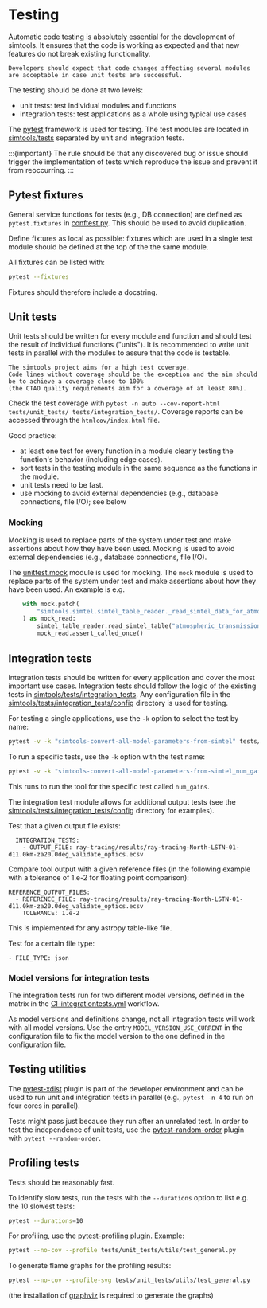 # Testing

Automatic code testing is absolutely essential for the development of simtools. It ensures that the code is working as expected and that new features do not break existing functionality.

```{important}
Developers should expect that code changes affecting several modules are acceptable in case unit tests are successful.
```

The testing should be done at two levels:

- unit tests: test individual modules and functions
- integration tests: test applications as a whole using typical use cases

The [pytest](https://docs.pytest.org) framework is used for testing.
The test modules are located in
[simtools/tests](https://github.com/gammasim/simtools/tree/main/tests) separated
by unit and integration tests.

:::{important}
The rule should be that any discovered bug or issue should trigger the implementation of tests which reproduce the issue and prevent it from reoccurring.
:::

## Pytest fixtures

General service functions for tests (e.g., DB connection) are defined as `pytest.fixtures` in
[conftest.py](https://github.com/gammasim/simtools/blob/main/tests/conftest.py).
This should be used to avoid duplication.

Define fixtures as local as possible: fixtures which are used in a single test module should be defined at the top of the the same module.

All fixtures can be listed with:

```bash
pytest --fixtures
```

Fixtures should therefore include a docstring.

## Unit tests

Unit tests should be written for every module and function and should test the result of individual functions ("units").
It is recommended to write unit tests in parallel with the modules to assure that the code is testable.

```{important}
The simtools project aims for a high test coverage.
Code lines without coverage should be the exception and the aim should be to achieve a coverage close to 100%
(the CTAO quality requirements aim for a coverage of at least 80%).
```

Check the test coverage with `pytest -n auto --cov-report-html  tests/unit_tests/ tests/integration_tests/`.
Coverage reports can be accessed through the `htmlcov/index.html` file.

Good practice:

- at least one test for every function in a module clearly testing the function's behavior (including edge cases).
- sort tests in the testing module in the same sequence as the functions in the module.
- unit tests need to be fast.
- use mocking to avoid external dependencies (e.g., database connections, file I/O); see below

### Mocking

Mocking is used to replace parts of the system under test and make assertions about how they have been used.
Mocking is used to avoid external dependencies (e.g., database connections, file I/O).

The [unittest.mock](https://docs.python.org/3/library/unittest.mock.html) module is used for mocking.
The `mock` module is used to replace parts of the system under test and make assertions about how they have been used. An example is e.g.

```python
    with mock.patch(
        "simtools.simtel.simtel_table_reader._read_simtel_data_for_atmospheric_transmission"
    ) as mock_read:
        simtel_table_reader.read_simtel_table("atmospheric_transmission", "test_file")
        mock_read.assert_called_once()
```

## Integration tests

Integration tests should be written for every application and cover the most important use cases.
Integration tests should follow the logic of the existing tests in [simtools/tests/integration_tests](https://github.com/gammasim/simtools/tree/main/tests/integration_tests/).
Any configuration file in the [simtools/tests/integration_tests/config](https://github.com/gammasim/simtools/tree/main/tests/integration_tests/config) directory is used for testing.

For testing a single applications, use the `-k` option to select the test by name:

```bash
pytest -v -k "simtools-convert-all-model-parameters-from-simtel" tests/integration_tests/test_applications_from_config.py
```

To run a specific tests, use the `-k` option with the test name:

```bash
pytest -v -k "simtools-convert-all-model-parameters-from-simtel_num_gains" tests/integration_tests/test_applications_from_config.py
```

This runs to run the tool for the specific test called `num_gains`.

The integration test module allows for additional output tests (see the [simtools/tests/integration_tests/config](https://github.com/gammasim/simtools/tree/main/tests/integration_tests/config) directory for examples).

Test that a given output file exists:

```text
  INTEGRATION_TESTS:
    - OUTPUT_FILE: ray-tracing/results/ray-tracing-North-LSTN-01-d11.0km-za20.0deg_validate_optics.ecsv
```

Compare tool output with a given reference files (in the following example with a tolerance of 1.e-2 for floating point comparison):

```text
REFERENCE_OUTPUT_FILES:
  - REFERENCE_FILE: ray-tracing/results/ray-tracing-North-LSTN-01-d11.0km-za20.0deg_validate_optics.ecsv
    TOLERANCE: 1.e-2
```

This is implemented for any astropy table-like file.

Test for a certain file type:

```text
- FILE_TYPE: json
```

### Model versions for integration tests

The integration tests run for two different model versions, defined in the matrix in the [CI-integrationtests.yml](https://github.com/gammasim/simtools/blob/main/.github/workflows/CI-integrationtests.yml) workflow.

As model versions and definitions change, not all integration tests will work with all model versions.
Use the entry `MODEL_VERSION_USE_CURRENT` in the configuration file to fix the model version to the one defined in the configuration file.

## Testing utilities

The [pytest-xdist](https://pytest-xdist.readthedocs.io/en/latest/) plugin is part of the developer environment
and can be used to run unit and integration tests in parallel (e.g., `pytest -n 4` to run on four cores in parallel).

Tests might pass just because they run after an unrelated test. In order to test the independence of unit tests, use the
[pytest-random-order](https://pypi.org/project/pytest-random-order/) plugin with `pytest --random-order`.

## Profiling tests

Tests should be reasonably fast.

To identify slow tests, run the tests with the `--durations` option to list e.g. the 10 slowest tests:

```bash
pytest --durations=10
```

For profiling, use the [pytest-profiling](https://pypi.org/project/pytest-profiling/) plugin.
Example:

```bash
pytest --no-cov --profile tests/unit_tests/utils/test_general.py
```

To generate flame graphs for the profiling results:

```bash
pytest --no-cov --profile-svg tests/unit_tests/utils/test_general.py
```

(the installation of [graphviz](https://graphviz.org/) is required to generate the graphs)
